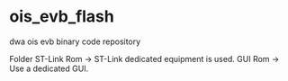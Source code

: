 # ois_evb_flash

dwa ois evb binary code repository

Folder
ST-Link Rom -> ST-Link dedicated equipment is used.
GUI Rom -> Use a dedicated GUI.
